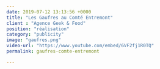 ```yaml
---
date: 2019-07-12 13:13:56 +0000
title: "Les Gaufres au Comté Entremont"
client : "Agence Geek & Food"
position: "réalisation"
category: "publicity"
image: "gaufres.png"
video-url: "https://www.youtube.com/embed/6VF2fj1R0TQ"
permalink: gaufres-comte-entremont

---
```

